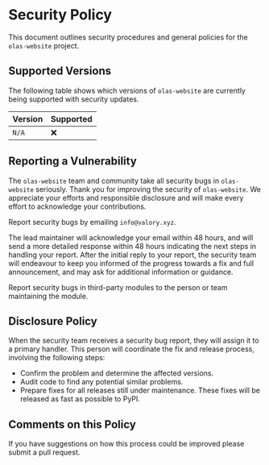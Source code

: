 # Security Policy

This document outlines security procedures and general policies for the `olas-website` project.

## Supported Versions

The following table shows which versions of `olas-website` are currently being supported with security updates.

| Version   | Supported          |
| --------- | ------------------ |
| `N/A`     | :x:                |

## Reporting a Vulnerability

The `olas-website` team and community take all security bugs in `olas-website` seriously. Thank you for improving the security of `olas-website`. We appreciate your efforts and responsible disclosure and will make every effort to acknowledge your contributions.

Report security bugs by emailing `info@valory.xyz`.

The lead maintainer will acknowledge your email within 48 hours, and will send a more detailed response within 48 hours indicating the next steps in handling your report. After the initial reply to your report, the security team will endeavour to keep you informed of the progress towards a fix and full announcement, and may ask for additional information or guidance.

Report security bugs in third-party modules to the person or team maintaining the module.

## Disclosure Policy

When the security team receives a security bug report, they will assign it to a primary handler. This person will coordinate the fix and release process, involving the following steps:

- Confirm the problem and determine the affected versions.
- Audit code to find any potential similar problems.
- Prepare fixes for all releases still under maintenance. These fixes will be released as fast as possible to PyPI.

## Comments on this Policy

If you have suggestions on how this process could be improved please submit a pull request.
